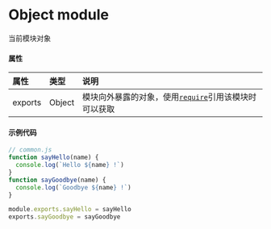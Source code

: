 # Object module

当前模块对象

#### 属性

| 属性    | 类型   | 说明                                                         |
| :------ | :----- | :----------------------------------------------------------- |
| exports | Object | 模块向外暴露的对象，使用[`require`](https://developers.weixin.qq.com/miniprogram/dev/reference/api/require.html)引用该模块时可以获取 |

#### 示例代码

```js
// common.js
function sayHello(name) {
  console.log(`Hello ${name} !`)
}
function sayGoodbye(name) {
  console.log(`Goodbye ${name} !`)
}

module.exports.sayHello = sayHello
exports.sayGoodbye = sayGoodbye
```